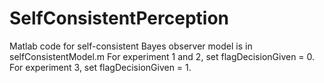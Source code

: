 # SelfConsistentPerception
Matlab code for self-consistent Bayes observer model is in selfConsistentModel.m
For experiment 1 and 2, set flagDecisionGiven = 0.
For experiment 3, set flagDecisionGiven = 1.
